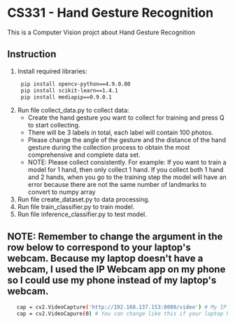 # CS331 - Hand Gesture Recognition
This is a Computer Vision projct about Hand Gesture Recognition
## Instruction
1. Install required libraries:
   ```bash
    pip install opencv-python==4.9.0.80
    pip install scikit-learn==1.4.1
    pip install mediapip==0.9.0.1
   ```
2. Run file collect_data.py to collect data:
   - Create the hand gesture you want to collect for training and press Q to start collecting.
   - There will be 3 labels in total, each label will contain 100 photos.
   - Please change the angle of the gesture and the distance of the hand gesture during the collection process to obtain the most comprehensive and complete data set.
   - NOTE: Please collect consistently. For example: If you want to train a model for 1 hand, then only collect 1 hand. If you collect both 1 hand and 2 hands, when you go to the training step the model will have an error because there are not the same number of landmarks to convert to numpy array
4. Run file create_dataset.py to data processing.
5. Run file train_classifier.py to train model.
7. Run file inference_classifier.py to test model.
## NOTE: Remember to change the argument in the row below to correspond to your laptop's webcam. Because my laptop doesn't have a webcam, I used the IP Webcam app on my phone so I could use my phone instead of my laptop's webcam.
```bash
   cap = cv2.VideoCapture('http://192.168.137.153:8080/video') # My IP webcam address
   cap = cv2.VideoCapure(0) # You can change like this if your laptop has a webcam
```
